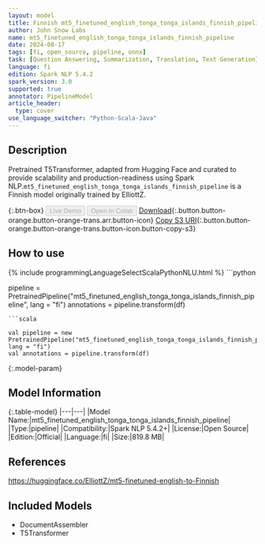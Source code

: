 ```yaml
---
layout: model
title: Finnish mt5_finetuned_english_tonga_tonga_islands_finnish_pipeline pipeline T5Transformer from ElliottZ
author: John Snow Labs
name: mt5_finetuned_english_tonga_tonga_islands_finnish_pipeline
date: 2024-08-17
tags: [fi, open_source, pipeline, onnx]
task: [Question Answering, Summarization, Translation, Text Generation]
language: fi
edition: Spark NLP 5.4.2
spark_version: 3.0
supported: true
annotator: PipelineModel
article_header:
  type: cover
use_language_switcher: "Python-Scala-Java"
---
```


## Description

Pretrained T5Transformer, adapted from Hugging Face and curated to provide scalability and production-readiness using Spark NLP.`mt5_finetuned_english_tonga_tonga_islands_finnish_pipeline` is a Finnish model originally trained by ElliottZ.

{:.btn-box}
<button class="button button-orange" disabled>Live Demo</button>
<button class="button button-orange" disabled>Open in Colab</button>
[Download](https://s3.amazonaws.com/auxdata.johnsnowlabs.com/public/models/mt5_finetuned_english_tonga_tonga_islands_finnish_pipeline_fi_5.4.2_3.0_1723906137127.zip){:.button.button-orange.button-orange-trans.arr.button-icon}
[Copy S3 URI](s3://auxdata.johnsnowlabs.com/public/models/mt5_finetuned_english_tonga_tonga_islands_finnish_pipeline_fi_5.4.2_3.0_1723906137127.zip){:.button.button-orange.button-orange-trans.button-icon.button-copy-s3}

## How to use



<div class="tabs-box" markdown="1">
{% include programmingLanguageSelectScalaPythonNLU.html %}
```python

pipeline = PretrainedPipeline("mt5_finetuned_english_tonga_tonga_islands_finnish_pipeline", lang = "fi")
annotations =  pipeline.transform(df)   

```
```scala

val pipeline = new PretrainedPipeline("mt5_finetuned_english_tonga_tonga_islands_finnish_pipeline", lang = "fi")
val annotations = pipeline.transform(df)

```
</div>

{:.model-param}
## Model Information

{:.table-model}
|---|---|
|Model Name:|mt5_finetuned_english_tonga_tonga_islands_finnish_pipeline|
|Type:|pipeline|
|Compatibility:|Spark NLP 5.4.2+|
|License:|Open Source|
|Edition:|Official|
|Language:|fi|
|Size:|819.8 MB|

## References

https://huggingface.co/ElliottZ/mt5-finetuned-english-to-Finnish

## Included Models

- DocumentAssembler
- T5Transformer